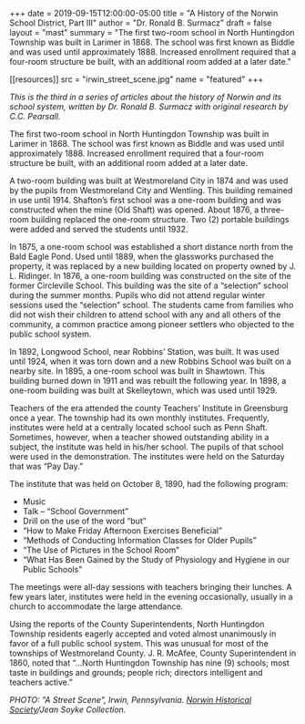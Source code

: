 +++
date    = 2019-09-15T12:00:00-05:00
title   = "A History of the Norwin School District, Part III"
author  = "Dr. Ronald B. Surmacz"
draft   = false
layout  = "mast"
summary = "The first two-room school in North Huntingdon Township was built in Larimer in 1868. The school was first known as Biddle and was used until approximately 1888. Increased enrollment required that a four-room structure be built, with an additional room added at a later date."

[[resources]]
 src = "irwin_street_scene.jpg"
 name = "featured"
+++

*This is the third in a series of articles about the history of Norwin and its school system, written by Dr. Ronald B. Surmacz with original research by C.C. Pearsall.*

<!--more-->

The first two-room school in North Huntingdon Township was built in Larimer in 1868. The school was first known as Biddle and was used until approximately 1888. Increased enrollment required that a four-room structure be built, with an additional room added at a later date.

A two-room building was built at Westmoreland City in 1874 and was used by the pupils from Westmoreland City and Wentling. This building remained in use until 1914. Shafton’s first school was a one-room building and was constructed when the mine (Old Shaft) was opened. About 1876, a three-room building replaced the one-room structure. Two (2) portable buildings were added and served the students until 1932.

In 1875, a one-room school was established a short distance north from the Bald Eagle Pond. Used until 1889, when the glassworks purchased the property, it was replaced by a new building located on property owned by J. L. Ridinger. In 1876, a one-room building was constructed on the site of the former Circleville School. This building was the site of a “selection” school during the summer months. Pupils who did not attend regular winter sessions used the “selection” school. The students came from families who did not wish their children to attend school with any and all others of the community, a common practice among pioneer settlers who objected to the public school system.

In 1892, Longwood School, near Robbins’ Station, was built. It was used until 1924, when it was torn down and a new Robbins School was built on a nearby site. In 1895, a one-room school was built in Shawtown. This building burned down in 1911 and was rebuilt the following year. In 1898, a one-room building was built at Skelleytown, which was used until 1929.

Teachers of the era attended the county Teachers’ Institute in Greensburg once a year. The township had its own monthly institutes. Frequently, institutes were held at a centrally located school such as Penn Shaft. Sometimes, however, when a teacher showed outstanding ability in a subject, the institute was held in his/her school. The pupils of that school were used in the demonstration. The institutes were held on the Saturday that was “Pay Day.”

The institute that was held on October 8, 1890, had the following program:

* Music
* Talk – “School Government”
* Drill on the use of the word “but”
* “How to Make Friday Afternoon Exercises Beneficial”
* “Methods of Conducting Information Classes for Older Pupils”
* “The Use of Pictures in the School Room”
* “What Has Been Gained by the Study of Physiology and Hygiene in our Public Schools”

The meetings were all-day sessions with teachers bringing their lunches. A few years later, institutes were held in the evening occasionally, usually in a church to accommodate the large attendance.

Using the reports of the County Superintendents, North Huntingdon Township residents eagerly accepted and voted almost unanimously in favor of a full public school system. This was unusual for most of the townships of Westmoreland County. J. R. McAfee, County Superintendent in 1860, noted that “…North Huntingdon Township has nine (9) schools; most taste in buildings and grounds; people rich; directors intelligent and teachers active.”

*PHOTO: "A Street Scene", Irwin, Pennsylvania. [Norwin Historical Society](http://norwinhistoricalsociety.org)/Jean Soyke Collection.*

